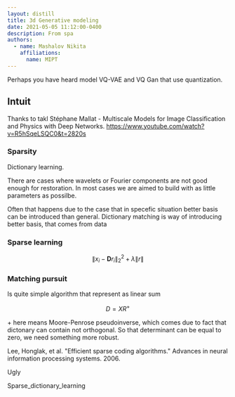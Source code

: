 ```yaml
---
layout: distill
title: 3d Generative modeling
date: 2021-05-05 11:12:00-0400  
description: From spa
authors:
  - name: Mashalov Nikita  
    affiliations: 
      name: MIPT
---
```


Perhaps you have heard model VQ-VAE and VQ Gan that use quantization.



## Intuit
Thanks to takl Stéphane Mallat - Multiscale Models for Image Classification and Physics with Deep Networks.
https://www.youtube.com/watch?v=R5hSqeLSQC0&t=2820s


### Sparsity



Dictionary learning.

There are cases where wavelets or Fourier components are not good enough for restoration. In most cases we are aimed to build with as little parameters as possilbe.

 Often that happens due to the case that in specefic situation better basis can be introduced than general. Dictionary matching is way of introducing better basis, that comes from data



### Sparse learning


$$
    \|x_i - \mathbf{D} r_i \|_2^2  + \lambda \| r\|
$$

### Matching pursuit

Is quite simple algorithm that represent as linear sum


$$
    D = X R^+
$$

$+$ here means Moore-Penrose pseudoinverse, which comes due to fact that dictonary can contain not orthogonal. So that determinant can be equal to zero, we need something more robust.


Lee, Honglak, et al. "Efficient sparse coding algorithms." Advances in neural information processing systems. 2006.

Ugly


Sparse_dictionary_learning